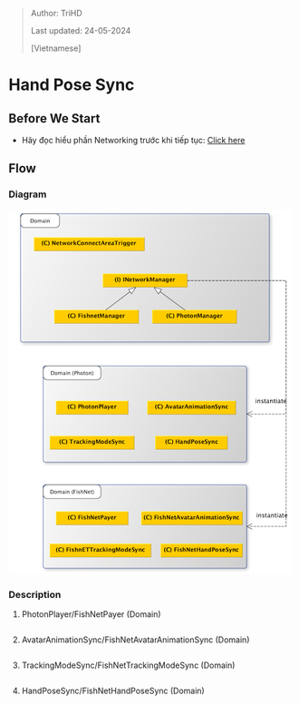> Author: TriHD
> 
> Last updated: 24-05-2024
> 
> [Vietnamese]
# Hand Pose Sync

## Before We Start
- Hãy đọc hiểu phần Networking trước khi tiếp tục: [Click here](./Networking.md)

## Flow
### Diagram
![0-HandPoseSyncDiagram](../../Images/Networking/HandPoseSync/0-HandPoseSyncDiagram.png)

### Description
1. PhotonPlayer/FishNetPayer (Domain)
````
````

2. AvatarAnimationSync/FishNetAvatarAnimationSync (Domain)
````
```` 

3. TrackingModeSync/FishNetTrackingModeSync (Domain)
````
````

4. HandPoseSync/FishNetHandPoseSync (Domain)
````
````
